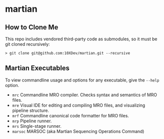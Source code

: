 martian
=======

How to Clone Me
---------------
This repo includes vendored third-party code as submodules, so it must be git cloned recursively:

```
> git clone git@github.com:10XDev/martian.git --recursive
```

Martian Executables
-------------------
To view commandline usage and options for any executable, give the `--help` option.

- `mrc` Commandline MRO compiler. Checks syntax and semantics of MRO files.
- `mre` Visual IDE for editing and compiling MRO files, and visualizing pipeline structure.
- `mrf` Commandline canonical code formatter for MRO files.
- `mrp` Pipeline runner.
- `mrs` Single-stage runner.
- `marsoc` MARSOC (aka Martian Sequencing Operations Command)

